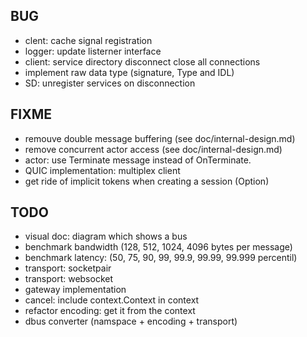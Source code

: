 BUG
---

- clent: cache signal registration
- logger: update listerner interface
- client: service directory disconnect close all connections
- implement raw data type (signature, Type and IDL)
- SD: unregister services on disconnection

FIXME
-----

- remouve double message buffering (see doc/internal-design.md)
- remove concurrent actor access (see doc/internal-design.md)
- actor: use Terminate message instead of OnTerminate.
- QUIC implementation: multiplex client
- get ride of implicit tokens when creating a session (Option)

TODO
----

- visual doc: diagram which shows a bus
- benchmark bandwidth (128, 512, 1024, 4096 bytes per message)
- benchmark latency: (50, 75, 90, 99, 99.9, 99.99, 99.999 percentil)
- transport: socketpair
- transport: websocket
- gateway implementation
- cancel: include context.Context in context
- refactor encoding: get it from the context
- dbus converter (namspace + encoding + transport)
